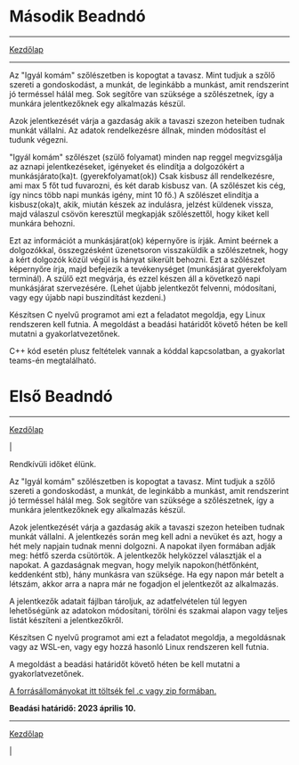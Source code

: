 
# Második Beadndó

---
[Kezdőlap](index.md)

---
Az "Igyál komám" szőlészetben is kopogtat a tavasz. Mint tudjuk a szőlő szereti a gondoskodást, a munkát, de leginkább a
munkást, amit rendszerint jó terméssel hálál meg. Sok segítőre van szüksége a szőlészetnek, így a munkára jelentkezőknek
egy alkalmazás készül.

Azok jelentkezését várja a gazdaság akik a tavaszi szezon heteiben tudnak munkát vállalni. Az adatok rendelkezésre
állnak, minden módosítást el tudunk végezni.

"Igyál komám" szőlészet (szülő folyamat) minden nap reggel megvizsgálja az aznapi jelentkezéseket, igényeket és
elindítja a dolgozókért a munkásjárato(ka)t. (gyerekfolyamat(ok)) Csak kisbusz áll rendelkezésre, ami max 5 főt tud
fuvarozni, és két darab kisbusz van. (A szőlészet kis cég, így nincs több napi munkás igény, mint 10 fő.) A szőlészet
elindítja a kisbusz(oka)t, akik, miután készek az indulásra, jelzést küldenek vissza, majd válaszul csövön keresztül
megkapják szőlészettől, hogy kiket kell munkára behozni. 

Ezt az információt a munkásjárat(ok) képernyőre is írják. Amint
beérnek a dolgozókkal, összegzésként üzenetsoron visszaküldik a szőlészetnek, hogy a kért dolgozók közül végül is hányat
sikerült behozni. Ezt a szőlészet képernyőre írja, majd befejezik a tevékenységet (munkásjárat gyerekfolyam terminál). A
szülő ezt megvárja, és ezzel készen áll a következő napi munkásjárat szervezésére. (Lehet újabb jelentkezőt felvenni,
módosítani, vagy egy újabb napi buszindítást kezdeni.)

Készítsen C nyelvű programot ami ezt a feladatot megoldja, egy Linux rendszeren kell futnia. A megoldást a beadási határidőt követő héten be kell mutatni a
gyakorlatvezetőnek.

C++ kód esetén plusz feltételek vannak a kóddal kapcsolatban, a gyakorlat teams-én megtalálható.

# Első Beadndó

---
[Kezdőlap](index.md)

|

Rendkívüli időket élünk.

Az "Igyál komám" szőlészetben is kopogtat a tavasz. Mint tudjuk a szőlő szereti a gondoskodást, a munkát, de leginkább a
munkást,
amit rendszerint jó terméssel hálál meg. Sok segítőre van szüksége a szőlészetnek, így a munkára jelentkezőknek egy
alkalmazás készül.

Azok jelentkezését várja a gazdaság akik a tavaszi szezon heteiben tudnak munkát vállalni. A jelentkezés során meg kell
adni a
nevüket és azt, hogy a hét mely napjain tudnak menni dolgozni. A napokat ilyen formában adják meg: hétfő szerda
csütörtök.
A jelentkezők helyközzel választják el a napokat. A gazdaságnak megvan, hogy melyik napokon(hétfőnként, keddenként stb),
hány munkásra van szüksége. Ha egy napon már betelt a létszám, akkor arra a napra már ne fogadjon el jelentkezőt az
alkalmazás.

A jelentkezők adatait fájlban tároljuk, az adatfelvételen túl legyen lehetőségünk az
adatokon módosítani, törölni és szakmai alapon vagy teljes listát készíteni a jelentkezőkről.

Készítsen C nyelvű programot ami ezt a feladatot megoldja,
a megoldásnak vagy az WSL-en, vagy egy hozzá hasonló Linux
rendszeren kell futnia.

A megoldást a beadási határidőt követő héten be kell mutatni a gyakorlatvezetőnek.

[A forrásállományokat itt töltsék fel .c vagy zip formában.](https://canvas.elte.hu/courses/35103/assignments/)

**Beadási határidő: 2023 április 10.**

---
[Kezdőlap](index.md)

|
